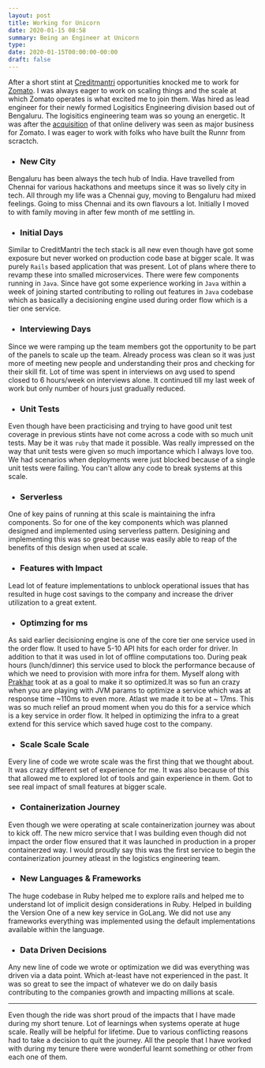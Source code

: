 ```yaml
---
layout: post
title: Working for Unicorn
date: 2020-01-15 08:58
summary: Being an Engineer at Unicorn
type:
date: 2020-01-15T00:00:00-00:00
draft: false
---
```


After a short stint at [Creditmantri](http://blog.balaaagi.in/2019/03/15/creditmantridays/) opportunities knocked me to work for [Zomato](https://zomato.com).
I was always eager to work on scaling things and the scale at which Zomato operates is what excited me to join them. Was hired as lead engineer for their newly formed Logisitics Engineering division based out of Bengaluru. The logisitics engineering team was so young an energetic. It was after the [acquisition](https://www.zomato.com/blog/introducing-the-zomato-runnr) of that online delivery was seen as major business for Zomato. I was eager to work with folks who have built the Runnr from scractch.

* ### New City
Bengaluru has been always the tech hub of India. Have travelled from Chennai for various hackathons and meetups since it was so lively city in tech. All through my life was a Chennai guy, moving to Bengaluru had mixed feelings. Going to miss Chennai and its own flavours a lot. Initially I moved to with family moving in after few month of me settling in. 

* ### Initial Days
Similar to CreditMantri the tech stack is all new even though have got some exposure but never worked on production code base at bigger scale. It was purely `Rails` based application that was present. Lot of plans where there to revamp these into smalled microservices. There were few components running in `Java`.
Since have got some experience working in `Java` within a week of joining started contributing to rolling out features in `Java` codebase which as basically a decisioning engine used during order flow which is a tier one service.

* ### Interviewing Days 
Since we were ramping up the team members got the opportunity to be part of the panels to scale up the team. Already process was clean so it was just more of meeting new people and understanding their pros and checking for their skill fit. Lot of time was spent in interviews on avg used to spend closed to 6 hours/week on interviews alone. It continued till my last week of work but only number of hours just gradually reduced.


* ### Unit Tests
Even though have been practicising and trying to have good unit test coverage in previous stints have not come across a code with so much unit tests. May be it was  `ruby` that made it possible. Was really impressed on the way that unit tests were given so much importance which I always love too. We had scenarios when deployments were just blocked because of a single unit tests were failing. You can't allow any code to break systems at this scale. 

* ### Serverless 
One of key pains of running at this scale is maintaining the infra components. So for one of the key components which was planned designed and implemented using serverless pattern. Desigining and implementing this was so great because was easily able to reap of the benefits of this design when used at scale.

* ### Features with Impact
Lead lot of feature implementations to unblock operational issues that has resulted in huge cost savings to the company and increase the driver utilization to a great extent. 


* ### Optimzing for ms
As said earlier decisioning engine is one of the core tier one service used in the order flow. It used to have 5-10 API hits for each order for driver. In addition to that it was used in lot of offline computations too.
During peak hours (lunch/dinner) this service used to block the performance because of which we need to provision with more infra for them. Myself along with [Prakhar](https://www.prakhar.xyz/) took at as a goal to make it so optimized.It was so fun an crazy when you are playing with JVM params to optimize a service which was at response time ~110ms to even more. Atlast we made it to be  at ~ 17ms. This was so much relief an proud moment when you do this for a service which is a key service in order flow. It helped in optimizing the infra to a great extend for this service which saved huge cost to the company.

* ### Scale Scale Scale
Every line of code we wrote scale was the first thing that we thought about. It was crazy different set of experience for me. It was also because of this that allowed me to explored lot of tools and gain experience in them. Got to see real impact of small features at bigger scale. 

* ### Containerization Journey
Even though we were operating at scale containerization journey was about to kick off. The new micro service that I was building even though did not impact the order flow ensured that it was launched in production in a proper containerzed way. I would proudly say this was the first service to begin the containerization journey atleast in the logistics engineering team.

* ### New Languages & Frameworks
The huge codebase in Ruby helped me to explore rails and helped me to understand lot of implicit design considerations in Ruby. Helped in building the Version One of a new key service in GoLang. We did not use any frameworks everything was implemented using the default implementations available within the language.

* ### Data Driven Decisions
Any new line of code we wrote or optimization we did was everything was driven via a data point. Which at-least have not experienced in the past. It was so great to see the impact of whatever we do on daily basis contributing to the companies growth and impacting millions at scale. 

-----------------------

Even though the ride was short proud of the impacts that I have made during my short tenure. Lot of learnings when systems operate at huge scale. Really will be helpful for lifetime. Due to various conflicting reasons had to take a decision to quit the journey. All the people that I have worked with during my tenure there were wonderful learnt something or other from each one of them. 

  


